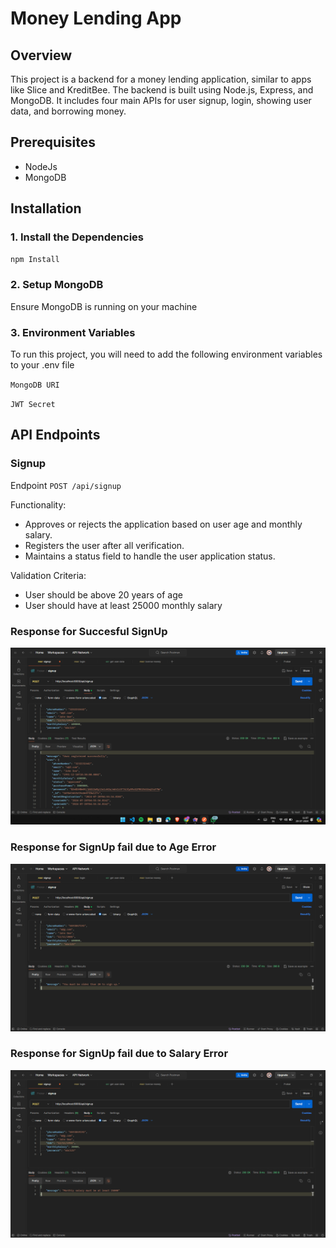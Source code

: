 # Money Lending App

## Overview
This project is a backend for a money lending application, similar to apps like Slice and KreditBee. The backend is built using Node.js, Express, and MongoDB. It includes four main APIs for user signup, login, showing user data, and borrowing money.

## Prerequisites
* NodeJs
* MongoDB

## Installation
### 1.  Install the Dependencies 
```bash
npm Install
```
### 2. Setup MongoDB
Ensure MongoDB is running on your machine


### 3. Environment Variables

To run this project, you will need to add the following environment variables to your .env file

`MongoDB URI`

`JWT Secret`



## API Endpoints
### Signup
Endpoint `POST /api/signup`

Functionality:
* Approves or rejects the application based on user age and monthly salary.
* Registers the user after all verification.
* Maintains a status field to handle the user application status.

Validation Criteria:
* User should be above 20 years of age
* User should have at least 25000 monthly salary

### Response for Succesful SignUp
<img src="images/Signup-success.png">

### Response for SignUp fail due to Age Error
<img src="images/Signup-fail-age.png">  

### Response for SignUp fail due to Salary Error
<img src="images/Signup-fail-salary.png">
